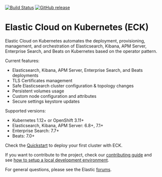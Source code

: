 
[![Build Status](https://devops-ci.elastic.co/buildStatus/icon?job=cloud-on-k8s-e2e-tests-master&subject=E2E%20tests)](https://devops-ci.elastic.co/job/cloud-on-k8s-e2e-tests-master/)
[![GitHub release](https://img.shields.io/github/v/release/elastic/cloud-on-k8s.svg)](https://github.com/elastic/cloud-on-k8s/releases/latest)

# Elastic Cloud on Kubernetes (ECK)

Elastic Cloud on Kubernetes automates the deployment, provisioning, management, and orchestration of Elasticsearch, Kibana, APM Server, Enterprise Search, and Beats on Kubernetes based on the operator pattern.

Current features:

*  Elasticsearch, Kibana, APM Server, Enterprise Search, and Beats deployments
*  TLS Certificates management
*  Safe Elasticsearch cluster configuration & topology changes
*  Persistent volumes usage
*  Custom node configuration and attributes
*  Secure settings keystore updates

Supported versions:

*  Kubernetes 1.12+ or OpenShift 3.11+
*  Elasticsearch, Kibana, APM Server: 6.8+, 7.1+
*  Enterprise Search: 7.7+
*  Beats: 7.0+

Check the [Quickstart](https://www.elastic.co/guide/en/cloud-on-k8s/current/k8s-quickstart.html) to deploy your first cluster with ECK.

If you want to contribute to the project, check our [contributing guide](CONTRIBUTING.md) and see [how to setup a local development environment](dev-setup.md).

For general questions, please see the Elastic [forums](https://discuss.elastic.co/c/eck).
